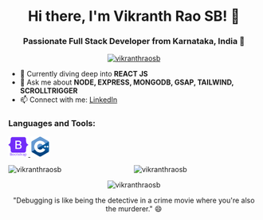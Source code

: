 <h1 align="center">Hi there, I'm Vikranth Rao SB! 👋</h1>
<h3 align="center">Passionate Full Stack Developer from Karnataka, India 🚀</h3>

<p align="center">
  <a href="https://github.com/ryo-ma/github-profile-trophy">
    <img src="https://github-profile-trophy.vercel.app/?username=vikranthraosb" alt="vikranthraosb" />
  </a>
</p>

- 🌱 Currently diving deep into **REACT JS**
- 💬 Ask me about **NODE, EXPRESS, MONGODB, GSAP, TAILWIND, SCROLLTRIGGER**
- 📫 Connect with me: [LinkedIn](https://www.linkedin.com/in/vikranth-rao-sb/)

<h3 align="left">Languages and Tools:</h3>
<p align="left">
  <a href="https://getbootstrap.com" target="_blank">
    <img src="https://raw.githubusercontent.com/devicons/devicon/master/icons/bootstrap/bootstrap-plain-wordmark.svg" alt="bootstrap" width="40" height="40"/>
  </a>
  <a href="https://www.w3schools.com/cpp/" target="_blank">
    <img src="https://raw.githubusercontent.com/devicons/devicon/master/icons/cplusplus/cplusplus-original.svg" alt="cplusplus" width="40" height="40"/>
  </a>
  <!-- Add more icons here as per your actual usage -->
</p>

<p align="center">
  <img align="left" src="https://github-readme-stats.vercel.app/api/top-langs?username=vikranthraosb&show_icons=true&locale=en&layout=compact" alt="vikranthraosb" />
</p>

<p align="center">
  <img src="https://github-readme-stats.vercel.app/api?username=vikranthraosb&show_icons=true&locale=en" alt="vikranthraosb" />
</p>

<p align="center">
  <img src="https://github-readme-streak-stats.herokuapp.com/?user=vikranthraosb&" alt="vikranthraosb" />
</p>

<p align="center">
  "Debugging is like being the detective in a crime movie where you're also the murderer." 😄
</p>
